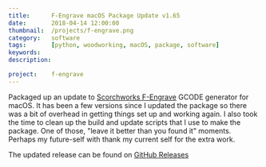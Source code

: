 ```yaml
---
title: 		F-Engrave macOS Package Update v1.65
date: 		2018-04-14 12:00:00
thumbnail: 	/projects/f-engrave.png
category: 	software
tags: 		[python, woodworking, macOS, package, software]
keywords:
description:

project: 	f-engrave
---
```

Packaged up an update to [Scorchworks F-Engrave](http://www.scorchworks.com/Fengrave/fengrave.html) GCODE generator for macOS. It has been a few versions since I updated the package so there was a bit of overhead in getting things set up and working again. I also took the time to clean up the build and update scripts that I use to make the package. One of those, "leave it better than you found it" moments. Perhaps my future-self with thank my current self for the extra work.

The updated release can be found on [GitHub Releases](https://github.com/stephenhouser/f-engrave/releases)
